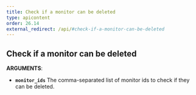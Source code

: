 ```yaml
---
title: Check if a monitor can be deleted
type: apicontent
order: 26.14
external_redirect: /api/#check-if-a-monitor-can-be-deleted
---
```


## Check if a monitor can be deleted

**ARGUMENTS**:

* **`monitor_ids`**
    The comma-separated list of monitor ids to check if they can be deleted.
